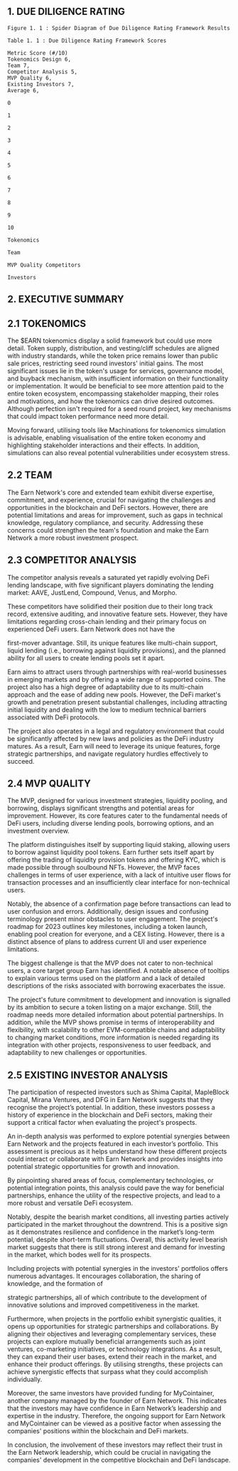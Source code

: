 
## 1. DUE DILIGENCE RATING

```
Figure 1. 1 : Spider Diagram of Due Diligence Rating Framework Results
```
```
Table 1. 1 : Due Diligence Rating Framework Scores
```
```
Metric Score (#/10)
Tokenomics Design 6,
Team 7,
Competitor Analysis 5,
MVP Quality 6,
Existing Investors 7,
Average 6,
```
```
0
```
```
1
```
```
2
```
```
3
```
```
4
```
```
5
```
```
6
```
```
7
```
```
8
```
```
9
```
```
10
```
```
Tokenomics
```
```
Team
```
```
MVP Quality Competitors
```
```
Investors
```

## 2. EXECUTIVE SUMMARY

## 2.1 TOKENOMICS

The $EARN tokenomics display a solid framework but could use more detail. Token supply,
distribution, and vesting/cliff schedules are aligned with industry standards, while the token
price remains lower than public sale prices, restricting seed round investors' initial gains. The
most significant issues lie in the token's usage for services, governance model, and buyback
mechanism, with insufficient information on their functionality or implementation.
It would be beneficial to see more attention paid to the entire token ecosystem,
encompassing stakeholder mapping, their roles and motivations, and how the tokenomics
can drive desired outcomes. Although perfection isn't required for a seed round project, key
mechanisms that could impact token performance need more detail.

Moving forward, utilising tools like Machinations for tokenomics simulation is advisable,
enabling visualisation of the entire token economy and highlighting stakeholder interactions
and their effects. In addition, simulations can also reveal potential vulnerabilities under
ecosystem stress.

## 2.2 TEAM

The Earn Network's core and extended team exhibit diverse expertise, commitment, and
experience, crucial for navigating the challenges and opportunities in the blockchain and
DeFi sectors. However, there are potential limitations and areas for improvement, such as
gaps in technical knowledge, regulatory compliance, and security. Addressing these
concerns could strengthen the team's foundation and make the Earn Network a more robust
investment prospect.

## 2.3 COMPETITOR ANALYSIS

The competitor analysis reveals a saturated yet rapidly evolving DeFi lending landscape,
with five significant players dominating the lending market: AAVE, JustLend, Compound,
Venus, and Morpho.

These competitors have solidified their position due to their long track record, extensive
auditing, and innovative feature sets. However, they have limitations regarding cross-chain
lending and their primary focus on experienced DeFi users. Earn Network does not have the


first-mover advantage. Still, its unique features like multi-chain support, liquid lending (i.e.,
borrowing against liquidity provisions), and the planned ability for all users to create lending
pools set it apart.

Earn aims to attract users through partnerships with real-world businesses in emerging
markets and by offering a wide range of supported coins. The project also has a high degree
of adaptability due to its multi-chain approach and the ease of adding new pools.
However, the DeFi market's growth and penetration present substantial challenges,
including attracting initial liquidity and dealing with the low to medium technical barriers
associated with DeFi protocols.

The project also operates in a legal and regulatory environment that could be significantly
affected by new laws and policies as the DeFi industry matures. As a result, Earn will need
to leverage its unique features, forge strategic partnerships, and navigate regulatory hurdles
effectively to succeed.

## 2.4 MVP QUALITY

The MVP, designed for various investment strategies, liquidity pooling, and borrowing,
displays significant strengths and potential areas for improvement. However, its core
features cater to the fundamental needs of DeFi users, including diverse lending pools,
borrowing options, and an investment overview.

The platform distinguishes itself by supporting liquid staking, allowing users to borrow
against liquidity pool tokens. Earn further sets itself apart by offering the trading of liquidity
provision tokens and offering KYC, which is made possible through soulbound NFTs.
However, the MVP faces challenges in terms of user experience, with a lack of intuitive user
flows for transaction processes and an insufficiently clear interface for non-technical users.

Notably, the absence of a confirmation page before transactions can lead to user confusion
and errors. Additionally, design issues and confusing terminology present minor obstacles to
user engagement.
The project's roadmap for 2023 outlines key milestones, including a token launch, enabling
pool creation for everyone, and a CEX listing. However, there is a distinct absence of plans
to address current UI and user experience limitations.


The biggest challenge is that the MVP does not cater to non-technical users, a core target
group Earn has identified. A notable absence of tooltips to explain various terms used on the
platform and a lack of detailed descriptions of the risks associated with borrowing
exacerbates the issue.

The project's future commitment to development and innovation is signalled by its ambition
to secure a token listing on a major exchange. Still, the roadmap needs more detailed
information about potential partnerships. In addition, while the MVP shows promise in terms
of interoperability and flexibility, with scalability to other EVM-compatible chains and
adaptability to changing market conditions, more information is needed regarding its
integration with other projects, responsiveness to user feedback, and adaptability to new
challenges or opportunities.

## 2.5 EXISTING INVESTOR ANALYSIS

The participation of respected investors such as Shima Capital, MapleBlock Capital, Mirana
Ventures, and DFG in Earn Network suggests that they recognise the project’s potential. In
addition, these investors possess a history of experience in the blockchain and DeFi sectors,
making their support a critical factor when evaluating the project's prospects.

An in-depth analysis was performed to explore potential synergies between Earn Network
and the projects featured in each investor’s portfolio. This assessment is precious as it helps
understand how these different projects could interact or collaborate with Earn Network and
provides insights into potential strategic opportunities for growth and innovation.

By pinpointing shared areas of focus, complementary technologies, or potential integration
points, this analysis could pave the way for beneficial partnerships, enhance the utility of the
respective projects, and lead to a more robust and versatile DeFi ecosystem.

Notably, despite the bearish market conditions, all investing parties actively participated in
the market throughout the downtrend. This is a positive sign as it demonstrates resilience
and confidence in the market’s long-term potential, despite short-term fluctuations. Overall,
this activity level bearish market suggests that there is still strong interest and demand for
investing in the market, which bodes well for its prospects.

Including projects with potential synergies in the investors' portfolios offers numerous
advantages. It encourages collaboration, the sharing of knowledge, and the formation of


strategic partnerships, all of which contribute to the development of innovative solutions and
improved competitiveness in the market.

Furthermore, when projects in the portfolio exhibit synergistic qualities, it opens up
opportunities for strategic partnerships and collaborations. By aligning their objectives and
leveraging complementary services, these projects can explore mutually beneficial
arrangements such as joint ventures, co-marketing initiatives, or technology integrations. As
a result, they can expand their user bases, extend their reach in the market, and enhance
their product offerings. By utilising strengths, these projects can achieve synergistic effects
that surpass what they could accomplish individually.

Moreover, the same investors have provided funding for MyCointainer, another company
managed by the founder of Earn Network. This indicates that the investors may have
confidence in Earn Network’s leadership and expertise in the industry. Therefore, the
ongoing support for Earn Network and MyCointainer can be viewed as a positive factor when
assessing the companies' positions within the blockchain and DeFi markets.

In conclusion, the involvement of these investors may reflect their trust in the Earn Network
leadership, which could be crucial in navigating the companies' development in the
competitive blockchain and DeFi landscape.
